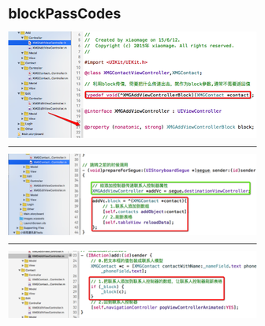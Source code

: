 # blockPassCodes

![](../LibrarypPictures/Snip20160602_5.png)

---

![](../LibrarypPictures/Snip20160602_6.png)

---

![](../LibrarypPictures/Snip20160602_8.png)
